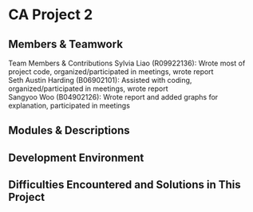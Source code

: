 # CA Project 2

## Members & Teamwork
Team Members & Contributions
Sylvia Liao (R09922136): Wrote most of project code, organized/participated in meetings, wrote report  
Seth Austin Harding (B06902101): Assisted with coding, organized/participated in meetings, wrote report  
Sangyoo Woo (B04902126): Wrote report and added graphs for explanation, participated in meetings  

## Modules & Descriptions


## Development Environment

## Difficulties Encountered and Solutions in This Project


